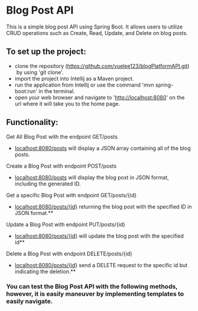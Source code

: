 # Blog Post API

This is a simple blog post API using Spring Boot. It allows users to utilize CRUD operations such as Create, Read, Update, and Delete on blog posts.

To set up the project:
-
- clone the repository (https://github.com/vuelee123/blogPlatformAPI.git)  by using 'git clone'.
- import the project into Intellij as a Maven project.
- run the application from Intellij or use the command 'mvn spring-boot:run' in the terminal.
- open your web browser and navigate to '[http://localhost:8080](http://localhost:8080/)' on the url where it will take you to the home page.

Functionality:
-
Get All Blog Post with the endpoint GET/posts

- [localhost:8080/posts](http://localhost:8080/posts) will display a JSON array containing all of the blog posts.

Create a Blog Post with endpoint POST/posts

- [localhost:8080/posts](http://localhost:8080/posts) will display the blog post in JSON format, including the generated ID.

Get a specific Blog Post with endpoint GET/posts/{id}

- [localhost:8080/posts/{id}](http://localhost:8080/posts/{id}) returning the blog post with the specified ID in JSON format.**

Update a Blog Post with endpoint PUT/posts/{id}

- [localhost:8080/posts/{id}](http://localhost:8080/posts/{id}) will update the blog post with the specified id**

Delete a Blog Post with endpoint DELETE/posts/{id}

- [localhost:8080/posts/{id}](http://localhost:8080/posts/{id}) send a DELETE request to the specific id but indicating the deletion.**

### You can test the Blog Post API with the following methods, however, it is easily maneuver by implementing templates to easily navigate.
